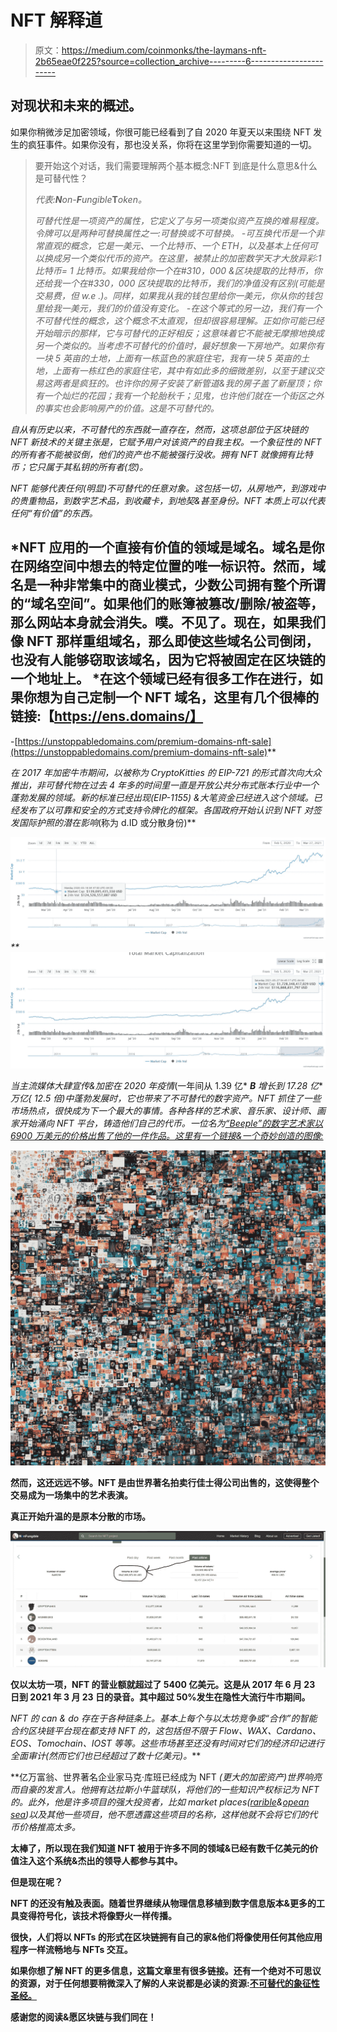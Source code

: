 # NFT 解释道

> 原文：<https://medium.com/coinmonks/the-laymans-nft-2b65eae0f225?source=collection_archive---------6----------------------->

## 对现状和未来的概述。

如果你稍微涉足加密领域，你很可能已经看到了自 2020 年夏天以来围绕 NFT 发生的疯狂事件。如果你没有，那也没关系，你将在这里学到你需要知道的一切。

> 要开始这个对话，我们需要理解两个基本概念:NFT 到底是什么意思&什么是可替代性？
> 
> *代表:***N***on-***F***ungible***T***oken。*
> 
> *可替代性是一项资产的属性，它定义了与另一项类似资产互换的难易程度。令牌可以是两种可替换属性之一:可替换或不可替换。
> -可互换代币是一个非常直观的概念，它是一美元、一个比特币、一个 ETH，以及基本上任何可以换成另一个类似代币的资产。在这里，被禁止的加密数学天才大放异彩:1 比特币= 1 比特币。如果我给你一个在#310，000 &区块提取的比特币，你还给我一个在#330，000 区块提取的比特币，我们的净值没有区别(可能是交易费，但 w.e .)。同样，如果我从我的钱包里给你一美元，你从你的钱包里给我一美元，我们的价值没有变化。
> -在这个等式的另一边，我们有一个不可替代性的概念，这个概念不太直观，但却很容易理解。正如你可能已经开始暗示的那样，它与可替代的正好相反；这意味着它不能被无摩擦地换成另一个类似的。当考虑不可替代的价值时，最好想象一下房地产。如果你有一块 5 英亩的土地，上面有一栋蓝色的家庭住宅，我有一块 5 英亩的土地，上面有一栋红色的家庭住宅，其中有如此多的细微差别，以至于建议交易这两者是疯狂的。也许你的房子安装了新管道&我的房子盖了新屋顶；你有一个灿烂的花园；我有一个轮胎秋千；见鬼，也许他们就在一个街区之外的事实也会影响房产的价值。这是不可替代的。*

*自从有历史以来，不可替代的东西就一直存在，然而，这项总部位于区块链的 NFT 新技术的关键主张是，它赋予用户对该资产的自我主权。一个象征性的 NFT 的所有者不能被驳倒，他们的资产也不能被强行没收。拥有 NFT 就像拥有比特币；它只属于其私钥的所有者(您)。*

*NFT 能够代表任何(明显)不可替代的任意对象。这包括一切，从房地产，到游戏中的贵重物品，到数字艺术品，到收藏卡，到地契&甚至身份。NFT 本质上可以代表任何“有价值”的东西。*

*NFT 应用的一个直接有价值的领域是域名。域名是你在网络空间中想去的特定位置的唯一标识符。然而，域名是一种非常集中的商业模式，少数公司拥有整个所谓的“域名空间”。如果他们的账簿被篡改/删除/被盗等，那么网站本身就会消失。噗。不见了。现在，如果我们像 NFT 那样重组域名，那么即使这些域名公司倒闭，也没有人能够窃取该域名，因为它将被固定在区块链的一个地址上。
*在这个领域已经有很多工作在进行，如果你想为自己定制一个 NFT 域名，这里有几个很棒的链接:【https://ens.domains/】
-
-[https://unstoppabledomains.com/premium-domains-nft-sale](https://unstoppabledomains.com/premium-domains-nft-sale)**

*在 2017 年加密牛市期间，以被称为 CryptoKitties 的 EIP-721 的形式首次向大众推出，非可替代物在过去 4 年多的时间里一直是开放公共分布式账本行业中一个蓬勃发展的领域。新的标准已经出现(EIP-1155) &大笔资金已经进入这个领域。已经发布了以可靠和安全的方式支持令牌化的框架。各国政府开始认识到 NFT 对签发国际护照的潜在影响*(称为 d.ID 或分散身份)**

*![](img/a540caed196fc623dd0be58cb124f8dd.png)**![](img/3e5a02bb3b215570a0b332ab605f63ae.png)*

*当主流媒体大肆宣传&加密在 2020 年疫情*(一年间从 1.39 亿* ***B*** *增长到 17.28 亿***万亿{ 12.5 倍)*中蓬勃发展时，它也带来了不可替代的数字资产。NFT 抓住了一些市场热点，很快成为下一个最大的事情。各种各样的艺术家、音乐家、设计师、画家开始涌向 NFT 平台，铸造他们自己的代币。一位名为[“Beeple”的数字艺术家以 6900 万美元的价格出售了他的一件作品。这里有一个链接&一个奇妙创造的图像:](https://www.theverge.com/2021/3/11/22325054/beeple-christies-nft-sale-cost-everydays-69-million)**

**![](img/9e9b2a506e8a9e02ec27d515b0c317e9.png)**

**然而，这还远远不够。NFT 是由世界著名拍卖行佳士得公司出售的，这使得整个交易成为一场集中的艺术表演。**

**真正开始升温的是原本分散的市场。**

**![](img/c87916682ccd16dea7bde7680cd6175c.png)**

**仅以太坊一项，NFT 的营业额就超过了 5400 亿美元。这是从 2017 年 6 月 23 日到 2021 年 3 月 23 日的录音。其中超过 50%发生在隐性大流行牛市期间。**

**NFT 的 can & do 存在于各种链条上。基本上每个与以太坊竞争或“合作”的智能合约区块链平台现在都支持 NFT 的，这包括但不限于 Flow、WAX、Cardano、EOS、Tomochain、IOST 等等。这些市场甚至还没有时间对它们的经济印记进行全面审计*(然而它们也已经超过了数十亿美元)。***

**亿万富翁、世界著名企业家马克·库班已经成为 NFT *(更大的加密资产)*世界响亮而自豪的发言人。他拥有达拉斯小牛篮球队，将他们的一些知识产权标记为 NFT 的。此外，他是许多项目的强大投资者，比如 market places([rarible](https://rarible.com/)&[opean sea](https://opensea.io/))以及其他一些项目，他不愿透露这些项目的名称，这样他就不会将它们的代币价格推高太多。**

**太棒了，所以现在我们知道 NFT 被用于许多不同的领域&已经有数千亿美元的价值注入这个系统&杰出的领导人都参与其中。**

**但是现在呢？**

**NFT 的还没有触及表面。随着世界继续从物理信息移植到数字信息版本&更多的工具变得符号化，该技术将像野火一样传播。**

**很快，人们将以 NFTs 的形式在区块链拥有自己的家&他们将像使用任何其他应用程序一样流畅地与 NFTs 交互。**

**如果你想了解 NFT 的更多信息，这篇文章里有很多链接。还有一个绝对不可思议的资源，对于任何想要稍微深入了解的人来说都是必读的资源:[不可替代的象征性圣经。](https://opensea.io/blog/guides/non-fungible-tokens/)**

**感谢您的阅读&愿区块链与我们同在！**